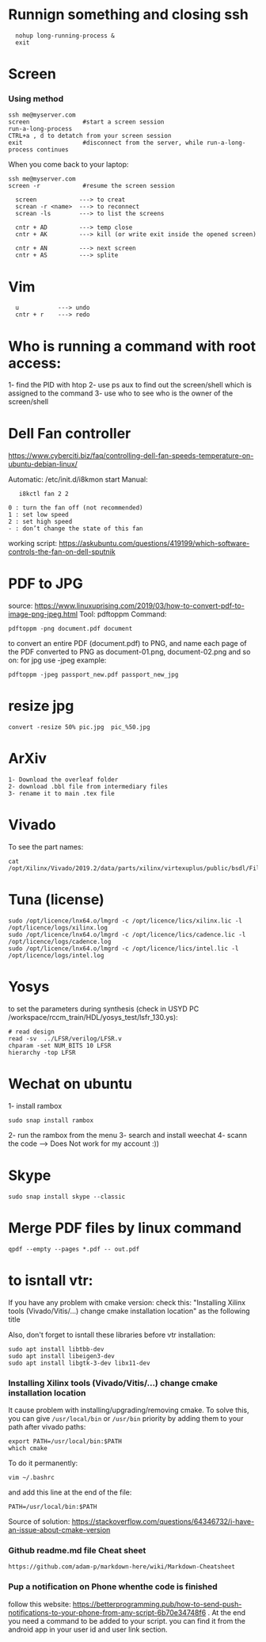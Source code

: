 # Runnign something and closing ssh
```
  nohup long-running-process &
  exit
```
# Screen
  
### Using method  
```
ssh me@myserver.com
screen               #start a screen session
run-a-long-process
CTRL+a , d to detatch from your screen session
exit                 #disconnect from the server, while run-a-long-process continues
```
When you come back to your laptop:
```
ssh me@myserver.com
screen -r            #resume the screen session
```

```
  screen            ---> to creat 
  screan -r <name>  ---> to reconnect
  screan -ls        ---> to list the screens
  
  cntr + AD         ---> temp close
  cntr + AK         ---> kill (or write exit inside the opened screen)
  
  cntr + AN         ---> next screen
  cntr + AS         ---> splite
  ```
  
# Vim
```
  u           ---> undo
  cntr + r    ---> redo
```
# Who is running a command with root access:
1- find the PID with htop
2- use ps aux to find out the screen/shell which is assigned to the command
3- use who to see who is the owner of the screen/shell


# Dell Fan controller
https://www.cyberciti.biz/faq/controlling-dell-fan-speeds-temperature-on-ubuntu-debian-linux/

Automatic:
  /etc/init.d/i8kmon start
Manual:
```
   i8kctl fan 2 2 
```

``` 
0 : turn the fan off (not recommended)
1 : set low speed
2 : set high speed
- : don’t change the state of this fan
```
working script:
https://askubuntu.com/questions/419199/which-software-controls-the-fan-on-dell-sputnik


# PDF to JPG
source: https://www.linuxuprising.com/2019/03/how-to-convert-pdf-to-image-png-jpeg.html
Tool: pdftoppm
Command:
```
pdftoppm -png document.pdf document
```
to convert an entire PDF (document.pdf) to PNG, and name each page of the PDF converted to PNG as document-01.png, document-02.png and so on:
for jpg use -jpeg
example:
```
pdftoppm -jpeg passport_new.pdf passport_new_jpg
```


# resize jpg
```
convert -resize 50% pic.jpg  pic_%50.jpg
```

# ArXiv

    1- Download the overleaf folder
    2- download .bbl file from intermediary files
    3- rename it to main .tex file


# Vivado 
To see the part names:
```
cat  /opt/Xilinx/Vivado/2019.2/data/parts/xilinx/virtexuplus/public/bsdl/FileMap.txt
```

# Tuna (license)
```
sudo /opt/licence/lnx64.o/lmgrd -c /opt/licence/lics/xilinx.lic -l /opt/licence/logs/xilinx.log
sudo /opt/licence/lnx64.o/lmgrd -c /opt/licence/lics/cadence.lic -l /opt/licence/logs/cadence.log
sudo /opt/licence/lnx64.o/lmgrd -c /opt/licence/lics/intel.lic -l /opt/licence/logs/intel.log 
```

# Yosys

to set the parameters during synthesis (check in USYD PC   /workspace/rccm_train/HDL/yosys_test/lsfr_130.ys):

```
# read design
read -sv  ../LFSR/verilog/LFSR.v 
chparam -set NUM_BITS 10 LFSR
hierarchy -top LFSR
```


# Wechat on ubuntu

1- install rambox
```
sudo snap install rambox
```
2- run the rambox from the menu
3- search and install weechat
4- scann the code --> Does Not work for my account :))

# Skype
```
sudo snap install skype --classic
```

# Merge PDF files by linux command
```
qpdf --empty --pages *.pdf -- out.pdf
```

# to isntall vtr:
If you have any problem with cmake version: check this: "Installing Xilinx tools (Vivado/Vitis/...) change cmake installation location" as the following title

Also, don't forget to isntall these libraries before vtr installation:

    sudo apt install libtbb-dev
    sudo apt install libeigen3-dev
    sudo apt install libgtk-3-dev libx11-dev


### Installing Xilinx tools (Vivado/Vitis/...) change cmake installation location 

It cause problem with installing/upgrading/removing cmake. To solve this, you can give `/usr/local/bin` or `/usr/bin` priority by adding them to your path after vivado paths:

    export PATH=/usr/local/bin:$PATH
    which cmake

To do it permanently:

    vim ~/.bashrc

and add this line at the end of the file:

    PATH=/usr/local/bin:$PATH

Source of solution: https://stackoverflow.com/questions/64346732/i-have-an-issue-about-cmake-version

### Github readme.md file Cheat sheet

    https://github.com/adam-p/markdown-here/wiki/Markdown-Cheatsheet
### Pup a notification on Phone whenthe code is finished
follow this website: https://betterprogramming.pub/how-to-send-push-notifications-to-your-phone-from-any-script-6b70e34748f6 . At the end you need a command to be added to your script. you can find it from the android app in your user id and user link section.    
      
<!--    curl -s -o /dev/null POST https://maker.ifttt.com/trigger/MLBlock_notify/with/key/gsIw7J54gk9BLXgAtqYeF0Si3PDcr8KXaWux1tdFUF9?value1=TheCodeIsDone  -->

